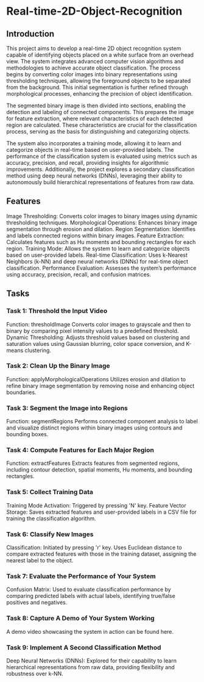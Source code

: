 # Real-time-2D-Object-Recognition

## Introduction
This project aims to develop a real-time 2D object recognition system capable of identifying objects placed on a white surface from an overhead view. The system integrates advanced computer vision algorithms and methodologies to achieve accurate object classification. The process begins by converting color images into binary representations using thresholding techniques, allowing the foreground objects to be separated from the background. This initial segmentation is further refined through morphological processes, enhancing the precision of object identification.

The segmented binary image is then divided into sections, enabling the detection and labeling of connected components. This prepares the image for feature extraction, where relevant characteristics of each detected region are calculated. These characteristics are crucial for the classification process, serving as the basis for distinguishing and categorizing objects.

The system also incorporates a training mode, allowing it to learn and categorize objects in real-time based on user-provided labels. The performance of the classification system is evaluated using metrics such as accuracy, precision, and recall, providing insights for algorithmic improvements. Additionally, the project explores a secondary classification method using deep neural networks (DNNs), leveraging their ability to autonomously build hierarchical representations of features from raw data.

## Features
Image Thresholding: Converts color images to binary images using dynamic thresholding techniques.
Morphological Operations: Enhances binary image segmentation through erosion and dilation.
Region Segmentation: Identifies and labels connected regions within binary images.
Feature Extraction: Calculates features such as Hu moments and bounding rectangles for each region.
Training Mode: Allows the system to learn and categorize objects based on user-provided labels.
Real-time Classification: Uses k-Nearest Neighbors (k-NN) and deep neural networks (DNNs) for real-time object classification.
Performance Evaluation: Assesses the system’s performance using accuracy, precision, recall, and confusion matrices.

## Tasks
### Task 1: Threshold the Input Video
Function: thresholdImage
Converts color images to grayscale and then to binary by comparing pixel intensity values to a predefined threshold.
Dynamic Thresholding: Adjusts threshold values based on clustering and saturation values using Gaussian blurring, color space conversion, and K-means clustering.

### Task 2: Clean Up the Binary Image
Function: applyMorphologicalOperations
Utilizes erosion and dilation to refine binary image segmentation by removing noise and enhancing object boundaries.

### Task 3: Segment the Image into Regions
Function: segmentRegions
Performs connected component analysis to label and visualize distinct regions within binary images using contours and bounding boxes.

### Task 4: Compute Features for Each Major Region
Function: extractFeatures
Extracts features from segmented regions, including contour detection, spatial moments, Hu moments, and bounding rectangles.

### Task 5: Collect Training Data
Training Mode Activation: Triggered by pressing 'N' key.
Feature Vector Storage: Saves extracted features and user-provided labels in a CSV file for training the classification algorithm.

### Task 6: Classify New Images
Classification: Initiated by pressing 'r' key.
Uses Euclidean distance to compare extracted features with those in the training dataset, assigning the nearest label to the object.

### Task 7: Evaluate the Performance of Your System
Confusion Matrix: Used to evaluate classification performance by comparing predicted labels with actual labels, identifying true/false positives and negatives.

### Task 8: Capture A Demo of Your System Working
A demo video showcasing the system in action can be found here.

### Task 9: Implement A Second Classification Method
Deep Neural Networks (DNNs): Explored for their capability to learn hierarchical representations from raw data, providing flexibility and robustness over k-NN.
